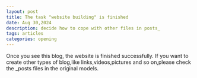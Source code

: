 ```yaml
---
layout: post
title: The task "website building" is finished
date: Aug 30,2024
description: decide how to cope with other files in posts_
tags: articles
categories: opening
---
```


Once you see this blog, the website is finished successfully. If you want to create other types of blog,like links,videos,pictures and so on,please check the _posts files in the original models. 

